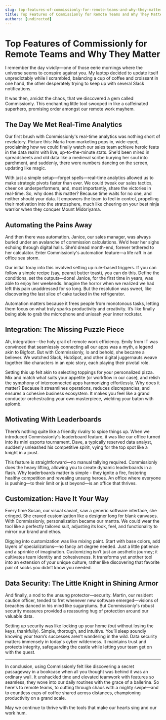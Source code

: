 ```yaml
---
slug: top-features-of-commissionly-for-remote-teams-and-why-they-matter
title: Top Features of Commissionly for Remote Teams and Why They Matter
authors: [undirected]
---
```



# Top Features of Commissionly for Remote Teams and Why They Matter

I remember the day vividly—one of those eerie mornings where the universe seems to conspire against you. My laptop decided to update itself unpredictably while I scrambled, balancing a cup of coffee and croissant in one hand, the other desperately trying to keep up with several Slack notifications.

It was then, amidst the chaos, that we discovered a gem called Commissionly. This enchanting little tool swooped in like a caffeinated superhero, promising order amongst our remote work mayhem. 

## The Day We Met Real-Time Analytics

Our first brush with Commissionly's real-time analytics was nothing short of revelatory. Picture this: Maria from marketing pops in, wide-eyed, proclaiming how we could finally watch our sales team achieve heroic feats in the data realm with live, up-to-the-minute stats. She'd been mired in spreadsheets and old data like a medieval scribe burying her soul into parchment, and suddenly, there were numbers dancing on the screen, updating like magic.

With just a simple setup—forget spells—real-time analytics allowed us to make strategic pivots faster than ever. We could tweak our sales tactics, cheer on underperformers, and, most importantly, share the victories in real-time. So, why does this matter? Because time waits for no one, and neither should your data. It empowers the team to feel in control, propelling their motivation into the stratosphere, much like cheering on your best ninja warrior when they conquer Mount Midoriyama.

## Automating the Pains Away

And then there was automation. Janice, our sales manager, was always buried under an avalanche of commission calculations. We’d hear her sighs echoing through digital halls. She’d dread month-end, forever tethered to her calculator. Enter Commissionly's automation feature—a life raft in an office sea storm. 

Our initial foray into this involved setting up rule-based triggers. If you can follow a simple recipe (say, peanut butter toast), you can do this. Define the conditions, set the outputs—done! Janice, for the first time in years, was able to enjoy her weekends. Imagine the horror when we realized we had left this pain unaddressed for so long. But the resolution was sweet, like discovering the last slice of cake tucked in the refrigerator.

Automation matters because it frees people from monotonous tasks, letting them focus on what truly sparks productivity and creativity. It’s like finally being able to grab the microphone and unleash your inner rockstar.

## Integration: The Missing Puzzle Piece

Ah, integration—the holy grail of remote work efficiency. Emily from IT was convinced that seamlessly connecting all our apps was a myth, a legend akin to Bigfoot. But with Commissionly, lo and behold, she became a believer. We watched Slack, HubSpot, and other digital juggernauts weave together like characters in an epic story, each playing their pivotal role.

Setting this up felt akin to selecting toppings for your personalized pizza. Mix and match what suits your appetite (or workflow in our case), and relish the symphony of interconnected apps harmonizing effortlessly. Why does it matter? Because it streamlines operations, reduces discrepancies, and ensures a cohesive business ecosystem. It makes you feel like a grand conductor orchestrating your own masterpiece, wielding your baton with aplomb.

## Motivating With Leaderboards

There’s nothing quite like a friendly rivalry to spice things up. When we introduced Commissionly's leaderboard feature, it was like our office turned into its mini esports tournament. Dave, a typically reserved data analyst, suddenly unleashed his competitive spirit, vying for the top spot like a knight in a joust.

This feature is straightforward—no manual tallying required. Commissionly does the heavy lifting, allowing you to create dynamic leaderboards in a flash. Why leaderboards matter is simple - they ignite a fire, fostering healthy competition and revealing unsung heroes. An office where everyone is pushing—to their limit or just beyond—is an office that thrives.

## Customization: Have It Your Way

Every time Susan, our visual savant, saw a generic software interface, she cringed. She craved customization like a designer long for blank canvases. With Commissionly, personalization became our mantra. We could wear the tool like a perfectly tailored suit, adjusting its look, feel, and functionality to mirror our brand and ethos.

Digging into customization was like mixing paint. Start with base colors, add layers of specializations—no fancy art degree needed. Just a little patience and a sprinkle of imagination. Customizing isn’t just an aesthetic journey; it cultivates team identity and cohesiveness. It transforms yet another tool into an extension of your unique culture, rather like discovering that favorite pair of socks you didn’t know you needed.

## Data Security: The Little Knight in Shining Armor

And finally, a nod to the unsung protector—security. Martin, our resident caution officer, tended to fret whenever new software emerged—visions of breaches danced in his mind like sugarplums. But Commissionly's robust security measures provided a reassuring hug of protection around our valuable data.

Setting up security was like locking up your home (but without losing the keys, thankfully). Simple, thorough, and intuitive. You’ll sleep soundly knowing your team’s successes aren’t wandering in the wild. Data security matters immensely in today's cyber wilderness. It maintains trust and protects integrity, safeguarding the castle while letting your team get on with the quest.

---

In conclusion, using Commissionly felt like discovering a secret passageway in a bookcase when all you thought was behind it was an ordinary wall. It unshackled time and elevated teamwork with features so seamless, they wove into our daily routines with the grace of a ballerina. So here's to remote teams, to cutting through chaos with a mighty swipe—and to countless cups of coffee shared across distances, championing productivity on a grand scale. 

May we continue to thrive with the tools that make our hearts sing and our work hum.